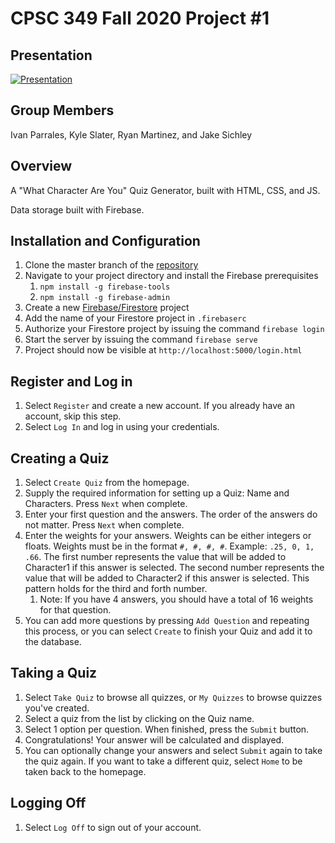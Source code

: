 # CPSC 349 Fall 2020 Project #1

## Presentation
[![Presentation](https://i.imgur.com/dvB637h.png)](https://www.youtube.com/watch?v=S6MxF7szsys)

## Group Members
Ivan Parrales, Kyle Slater, Ryan Martinez, and Jake Sichley

## Overview
A "What Character Are You" Quiz Generator, built with HTML, CSS, and JS.

Data storage built with Firebase.

## Installation and Configuration
1. Clone the master branch of the [repository](https://github.com/TheRizz/FrontEndWebDevProj1)
2. Navigate to your project directory and install the Firebase prerequisites
    1. `npm install -g firebase-tools`
    2. `npm install -g firebase-admin`
3. Create a new [Firebase/Firestore](firebase.google.com) project
4. Add the name of your Firestore project in `.firebaserc`
5. Authorize your Firestore project by issuing the command `firebase login`
6. Start the server by issuing the command `firebase serve`
7. Project should now be visible at `http://localhost:5000/login.html`

## Register and Log in
1. Select `Register` and create a new account. If you already have an account, skip this step.
2. Select `Log In` and log in using your credentials.

## Creating a Quiz
1. Select `Create Quiz` from the homepage.
2. Supply the required information for setting up a Quiz: Name and Characters. Press `Next` when complete.
3. Enter your first question and the answers. The order of the answers do not matter. Press `Next` 
when complete.
4. Enter the weights for your answers. Weights can be either integers or floats. Weights must be in the format 
`#, #, #, #`. Example: `.25, 0, 1, .66`. The first number represents the value that will be added to Character1
if this answer is selected. The second number represents the value that will be added to Character2
if this answer is selected. This pattern holds for the third and forth number.
    1. Note: If you have 4 answers, you should have a total of 16 weights for that question.
5. You can add more questions by pressing `Add Question` and repeating this process, or you can select `Create` 
to finish your Quiz and add it to the database.

## Taking a Quiz
1. Select `Take Quiz` to browse all quizzes, or `My Quizzes` to browse quizzes you've created.
2. Select a quiz from the list by clicking on the Quiz name.
3. Select 1 option per question. When finished, press the `Submit` button.
4. Congratulations! Your answer will be calculated and displayed.
5. You can optionally change your answers and select `Submit` again to take the quiz again. If you want to take a 
different quiz, select `Home` to be taken back to the homepage.

## Logging Off
1. Select `Log Off` to sign out of your account.